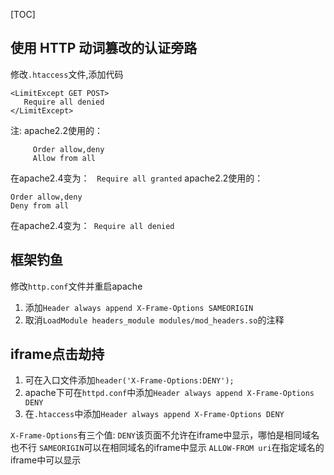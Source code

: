[TOC]
## 使用 HTTP 动词篡改的认证旁路
修改``.htaccess``文件,添加代码
```
<LimitExcept GET POST>
   Require all denied
</LimitExcept>
```
注:
apache2.2使用的：
```
     Order allow,deny
     Allow from all
```
在apache2.4变为：
  ``Require all granted``
apache2.2使用的：
```
Order allow,deny 
Deny from all
```
在apache2.4变为：`` Require all denied``
## 框架钓鱼
修改``http.conf``文件并重启apache
1. 添加``Header always append X-Frame-Options SAMEORIGIN``
2. 取消``LoadModule headers_module modules/mod_headers.so``的注释
## iframe点击劫持
1. 可在入口文件添加```header('X-Frame-Options:DENY');```
2. apache下可在`httpd.conf`中添加`Header always append X-Frame-Options DENY`
3. 在`.htaccess`中添加`Header always append X-Frame-Options DENY`

`X-Frame-Options`有三个值:
    `DENY`该页面不允许在iframe中显示，哪怕是相同域名也不行
    `SAMEORIGIN`可以在相同域名的iframe中显示
    `ALLOW-FROM uri`在指定域名的iframe中可以显示